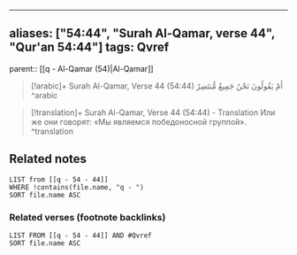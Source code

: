 
---
aliases: ["54:44", "Surah Al-Qamar, verse 44", "Qur'an 54:44"]
tags: Qvref
---

parent:: [[q - Al-Qamar (54)|Al-Qamar]]

> [!arabic]+ Surah Al-Qamar, Verse 44 (54:44)
> <span class="quran-arabic">أَمْ يَقُولُونَ نَحْنُ جَمِيعٌ مُّنتَصِرٌ</span>
^arabic

> [!translation]+ Surah Al-Qamar, Verse 44 (54:44) - Translation
> Или же они говорят: «Мы являемся победоносной группой».
^translation



## Related notes
```dataview
LIST from [[q - 54 - 44]]
WHERE !contains(file.name, "q - ")
SORT file.name ASC
```

### Related verses (footnote backlinks)
```dataview
LIST FROM [[q - 54 - 44]] AND #Qvref
SORT file.name ASC
```

